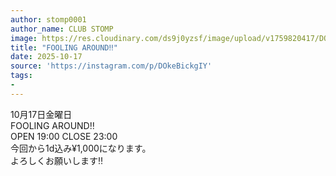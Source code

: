 ```yaml
---
author: stomp0001
author_name: CLUB STOMP
image: https://res.cloudinary.com/ds9j0yzsf/image/upload/v1759820417/DOkeBickgIY.jpg
title: "FOOLING AROUND‼️"
date: 2025-10-17
source: 'https://instagram.com/p/DOkeBickgIY'
tags:
- 
---
```

10月17日金曜日<br>
FOOLING AROUND‼️<br>
OPEN 19:00 CLOSE 23:00<br>
今回から1d込み¥1,000になります。<br>
よろしくお願いします‼️